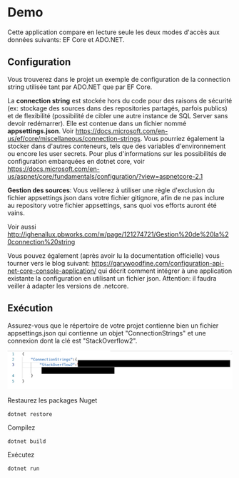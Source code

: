# Demo

Cette application compare en lecture seule les deux modes d'accès aux données suivants: EF Core et ADO.NET.

## Configuration

Vous trouverez dans le projet un exemple de configuration de la connection string utilisée tant par ADO.NET que par EF Core. 

La **connection string** est stockée hors du code pour des raisons de sécurité (ex: stockage des sources dans des repositories partagés, parfois publics) et de flexibilité (possibilité de cibler une autre instance de SQL Server sans devoir redémarrer). Elle est contenue dans un fichier nommé **appsettings.json**. Voir https://docs.microsoft.com/en-us/ef/core/miscellaneous/connection-strings. Vous pourriez également la stocker dans d'autres conteneurs, tels que des variables d'environnement ou encore les user secrets. Pour plus d'informations sur les possibilités de configuration embarquées en dotnet core, voir https://docs.microsoft.com/en-us/aspnet/core/fundamentals/configuration/?view=aspnetcore-2.1 

**Gestion des sources**: Vous veillerez à utiliser une règle d'exclusion du fichier appsettings.json dans votre fichier gitignore, afin de ne pas inclure au repository votre fichier appsettings, sans quoi vos efforts auront été vains. 

Voir aussi http://ighenallux.pbworks.com/w/page/121274721/Gestion%20de%20la%20connection%20string 

Vous pouvez également (après avoir lu la documentation officielle) vous tourner vers le blog suivant: https://garywoodfine.com/configuration-api-net-core-console-application/ qui décrit comment intégrer à une application existante la configuration en utilisant un fichier json. Attention: il faudra veiller à adapter les versions de .netcore. 

## Exécution

Assurez-vous que le répertoire de votre projet contienne bien un fichier appsettings.json qui contienne un objet "ConnectionStrings" et une connexion dont la clé est "StackOverflow2".

![AppSettings](docs/appsettings.png)

Restaurez les packages Nuget

```
dotnet restore
```

Compilez

```
dotnet build
```

Exécutez

```
dotnet run
```